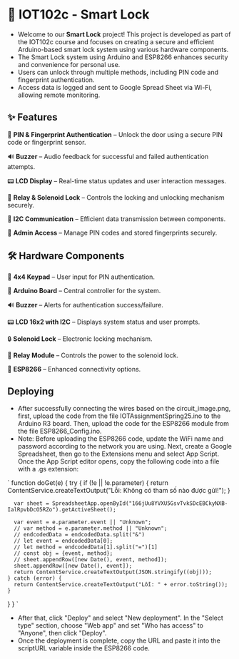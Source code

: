# 🔐 IOT102c - Smart Lock  

- Welcome to our **Smart Lock** project! This project is developed as part of the IOT102c course and focuses on creating a secure and efficient Arduino-based smart lock system using various hardware components.
- The Smart Lock system using Arduino and ESP8266 enhances security and convenience for personal use.
- Users can unlock through multiple methods, including PIN code and fingerprint authentication.
- Access data is logged and sent to Google Spread Sheet via Wi-Fi, allowing remote monitoring.

## ✨ Features

🔢 **PIN & Fingerprint Authentication** – Unlock the door using a secure PIN code or fingerprint sensor.

🔊 **Buzzer** – Audio feedback for successful and failed authentication attempts.

📟 **LCD Display** – Real-time status updates and user interaction messages.

🔄 **Relay & Solenoid Lock** – Controls the locking and unlocking mechanism securely.

🔌 **I2C Communication** – Efficient data transmission between components.

🔐 **Admin Access** – Manage PIN codes and stored fingerprints securely.

## 🛠 Hardware Components

🔢 **4x4 Keypad** – User input for PIN authentication.

🔌 **Arduino Board** – Central controller for the system.

🔊 **Buzzer** – Alerts for authentication success/failure.

📟 **LCD 16x2 with I2C** – Displays system status and user prompts.

🔒 **Solenoid Lock** – Electronic locking mechanism.

🔁 **Relay Module** – Controls the power to the solenoid lock.

📡 **ESP8266** – Enhanced connectivity options.

## Deploying
- After successfully connecting the wires based on the circuit_image.png, first, upload the code from the file IOTAssignmentSpring25.ino to the Arduino R3 board. Then, upload the code for the ESP8266 module from the file ESP8266_Config.ino.
- Note: Before uploading the ESP8266 code, update the WiFi name and password according to the network you are using. Next, create a Google Spreadsheet, then go to the Extensions menu and select App Script. Once the App Script editor opens, copy the following code into a file with a .gs extension:

`
  function doGet(e) {
    try {
      if (!e || !e.parameter) {
        return ContentService.createTextOutput("Lỗi: Không có tham số nào được gửi!");
      }
  
      var sheet = SpreadsheetApp.openById("166jUu8YVXU5GsvTvkSDcEBCkyNXB-IalRpvbDcO5RZo").getActiveSheet();
  
      var event = e.parameter.event || "Unknown";
      // var method = e.parameter.method || "Unknown";
      // endcodedData = endcodedData.split("&")
      // let event = endcodedData[0];
      // let method = endcodedData[1].split("=")[1]
      // const obj = {event, method};
      // sheet.appendRow([new Date(), event, method]);
      sheet.appendRow([new Date(), event]);
      return ContentService.createTextOutput(JSON.stringify((obj)));
    } catch (error) {
      return ContentService.createTextOutput("Lỗi: " + error.toString());
    }
  }
 } 
`

- After that, click "Deploy" and select "New deployment". In the "Select type" section, choose "Web app" and set "Who has access" to "Anyone", then click "Deploy".
- Once the deployment is complete, copy the URL and paste it into the scriptURL variable inside the ESP8266 code.
